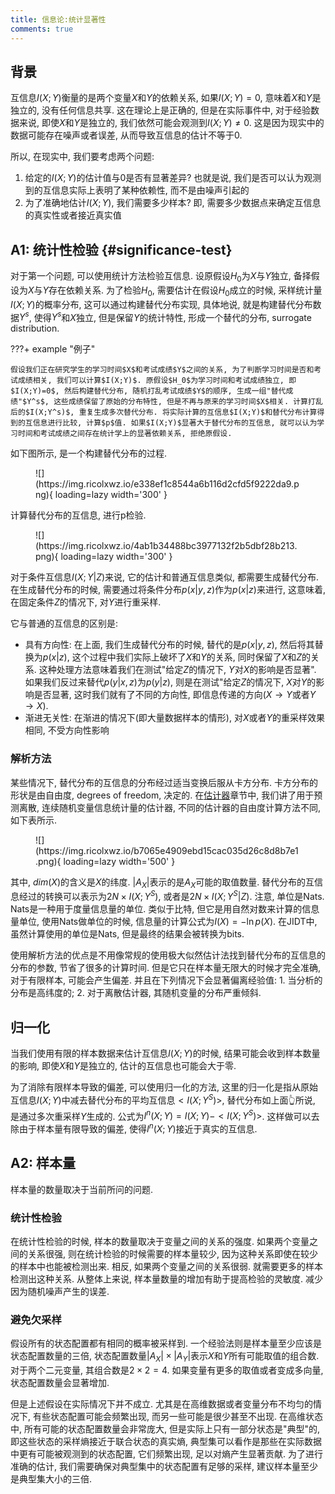 ```yaml
---
title: 信息论:统计显著性
comments: true
---
```


## 背景

互信息$I(X; Y)$衡量的是两个变量$X$和$Y$的依赖关系, 如果$I(X;Y)=0$, 意味着$X$和$Y$是独立的, 没有任何信息共享. 这在理论上是正确的, 但是在实际事件中, 对于经验数据来说, 即使$X$和$Y$是独立的, 我们依然可能会观测到$I(X;Y)\neq 0$. 这是因为现实中的数据可能存在噪声或者误差, 从而导致互信息的估计不等于$0$. 

所以, 在现实中, 我们要考虑两个问题:

1. 给定的$I(X;Y)$的估计值与$0$是否有显著差异? 也就是说, 我们是否可以认为观测到的互信息实际上表明了某种依赖性, 而不是由噪声引起的
2. 为了准确地估计$I(X;Y)$, 我们需要多少样本? 即, 需要多少数据点来确定互信息的真实性或者接近真实值

## A1: 统计性检验 {#significance-test}

对于第一个问题, 可以使用统计方法检验互信息. 设原假设$H_0$为$X$与$Y$独立, 备择假设为$X$与$Y$存在依赖关系. 为了检验$H_0$, 需要估计在假设$H_0$成立的时候, 采样统计量$I(X;Y)$的概率分布, 这可以通过构建替代分布实现, 具体地说, 就是构建替代分布数据$Y^s$, 使得$Y^s$和$X$独立, 但是保留$Y$的统计特性, 形成一个替代的分布, surrogate distribution.

???+ example "例子"

    假设我们正在研究学生的学习时间$X$和考试成绩$Y$之间的关系, 为了判断学习时间是否和考试成绩相关, 我们可以计算$I(X;Y)$. 原假设$H_0$为学习时间和考试成绩独立, 即$I(X;Y)=0$, 然后构建替代分布, 随机打乱考试成绩$Y$的顺序, 生成一组"替代成绩"$Y^s$, 这些成绩保留了原始的分布特性, 但是不再与原来的学习时间$X$相关. 计算打乱后的$I(X;Y^s)$, 重复生成多次替代分布. 将实际计算的互信息$I(X;Y)$和替代分布计算得到的互信息进行比较, 计算$p$值. 如果$I(X;Y)$显著大于替代分布的互信息, 就可以认为学习时间和考试成绩之间存在统计学上的显著依赖关系, 拒绝原假设.

如下图所示, 是一个构建替代分布的过程.

<figure markdown='1'>
![](https://img.ricolxwz.io/e338ef1c8544a6b116d2cfd5f9222da9.png){ loading=lazy width='300' }
</figure>

计算替代分布的互信息, 进行p检验. 

<figure markdown='1'>
![](https://img.ricolxwz.io/4ab1b34488bc3977132f2b5dbf28b213.png){ loading=lazy width='300' }
</figure>

对于条件互信息$I(X;Y|Z)$来说, 它的估计和普通互信息类似, 都需要生成替代分布. 在生成替代分布的时候, 需要通过将条件分布$p(x|y, z)$作为$p(x|z)$来进行, 这意味着, 在固定条件$Z$的情况下, 对$Y$进行重采样.

它与普通的互信息的区别是:

- 具有方向性: 在上面, 我们生成替代分布的时候, 替代的是$p(x|y, z)$, 然后将其替换为$p(x|z)$, 这个过程中我们实际上破坏了$X$和$Y$的关系, 同时保留了$X$和$Z$的关系. 这种处理方法意味着我们在测试"给定$Z$的情况下, $Y$对$X$的影响是否显著". 如果我们反过来替代$p(y|x, z)$为$p(y|z)$, 则是在测试"给定$Z$的情况下, $X$对$Y$的影响是否显著, 这时我们就有了不同的方向性, 即信息传递的方向($X\rightarrow Y$或者$Y\rightarrow X$).
- 渐进无关性: 在渐进的情况下(即大量数据样本的情形), 对$X$或者$Y$的重采样效果相同, 不受方向性影响

### 解析方法

某些情况下, 替代分布的互信息的分布经过适当变换后服从卡方分布. 卡方分布的形状是由自由度, degrees of freedom, 决定的. 在[估计器](/algorithm/estimator)章节中, 我们讲了用于预测离散, 连续随机变量信息统计量的估计器, 不同的估计器的自由度计算方法不同, 如下表所示.

<figure markdown='1'>
![](https://img.ricolxwz.io/b7065e4909ebd15cac035d26c8d8b7e1.png){ loading=lazy width='500' }
</figure>

其中, $dim(X)$的含义是$X$的纬度. $|A_X|$表示的是$A_X$可能的取值数量. 替代分布的互信息经过的转换可以表示为$2N\times I(X;Y^S)$, 或者是$2N\times I(X;Y^S|Z)$. 注意, 单位是Nats. Nats是一种用于度量信息量的单位. 类似于比特, 但它是用自然对数来计算的信息量单位, 使用Nats做单位的时候, 信息量的计算公式为$I(X)=-\ln p(X)$. 在JIDT中, 虽然计算使用的单位是Nats, 但是最终的结果会被转换为bits. 

使用解析方法的优点是不用像常规的使用极大似然估计法找到替代分布的互信息的分布的参数, 节省了很多的计算时间. 但是它只在样本量无限大的时候才完全准确, 对于有限样本, 可能会产生偏差. 并且在下列情况下会显著偏离经验值: 1. 当分析的分布是高纬度的; 2. 对于离散估计器, 其随机变量的分布严重倾斜.

## 归一化

当我们使用有限的样本数据来估计互信息$I(X;Y)$的时候, 结果可能会收到样本数量的影响, 即使$X$和$Y$是独立的, 估计的互信息也可能会大于零. 

为了消除有限样本导致的偏差, 可以使用归一化的方法, 这里的归一化是指从原始互信息$I(X;Y)$中减去替代分布的平均互信息$<I(X;Y^S)>$, 替代分布如上面👆所说, 是通过多次重采样$Y$生成的. 公式为$I^n(X;Y)=I(X;Y)-<I(X;Y^S)>$. 这样做可以去除由于样本量有限导致的偏差, 使得$I^n(X;Y)$接近于真实的互信息.

## A2: 样本量

样本量的数量取决于当前所问的问题. 

### 统计性检验

在统计性检验的时候, 样本的数量取决于变量之间的关系的强度. 如果两个变量之间的关系很强, 则在统计检验的时候需要的样本量较少, 因为这种关系即使在较少的样本中也能被检测出来. 相反, 如果两个变量之间的关系很弱. 就需要更多的样本检测出这种关系. 从整体上来说, 样本量数量的增加有助于提高检验的灵敏度. 减少因为随机噪声产生的误差.

### 避免欠采样

假设所有的状态配置都有相同的概率被采样到. 一个经验法则是样本量至少应该是状态配置数量的三倍, 状态配置数量$|A_X|\times |A_Y|$表示$X$和$Y$所有可能取值的组合数. 对于两个二元变量, 其组合数是$2\times 2=4$. 如果变量有更多的取值或者变成多向量, 状态配置数量会显著增加.
 
但是上述假设在实际情况下并不成立. 尤其是在高维数据或者变量分布不均匀的情况下, 有些状态配置可能会频繁出现, 而另一些可能是很少甚至不出现. 在高维状态中, 所有可能的状态配置数量会非常庞大, 但是实际上只有一部分状态是"典型"的, 即这些状态的采样熵接近于联合状态的真实熵, 典型集可以看作是那些在实际数据中更有可能被观测到的状态配置, 它们频繁出现, 足以对熵产生显著贡献. 为了进行准确的估计, 我们需要确保对典型集中的状态配置有足够的采样, 建议样本量至少是典型集大小的三倍. 
